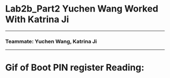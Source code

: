 # Lab2b_Part2 Yuchen Wang Worked With Katrina Ji

---

### Teammate: Yuchen Wang, Katrina Ji

---

# Gif of Boot PIN register Reading:

